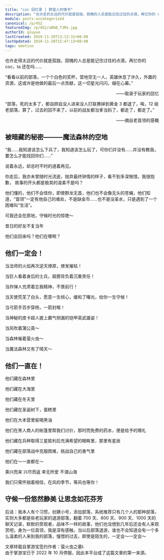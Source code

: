 ```yaml
---
title: "coc 回忆录 | 野蛮人的情书"
description: "也许走的太远的代价就是孤独，寂魄的人总是能记住过往的点滴，再忆你的 coc，ta 还在吗……看看以前的部落，一个个白色的奖杯，营地空无一人，英雄休息了许久，外置的资源，这或许是他做的最后一点贡献，这一切星光闪闪，缀在心幕。"
module: posts-uncategorized
canonical: /p/452
featuredImg: /p/452/a0bB_fJMz.jpg
authorId: qiuyue
lastCreated: 2019-11-20T13:13:31+08:00
lastUpdated: 2019-11-20T15:47:13+08:00
tags: emotion
---
```


也许走得太远的代价就是孤独，寂魄的人总是能记住过往的点滴，再忆你的 coc，ta 还在吗……

“看看以前的部落，一个个白色的奖杯，营地空无一人，英雄休息了许久，外置的资源，这或许是他做的最后一点贡献，这一切星光闪闪，缀在心幕。”

<p style="text-align: right">——取录于玩家的回忆</p>

“部落，死的太多了，都自顾自没人进来没人打联赛掉到黄金 3 都退了，唉，12 级老部落，算了，过去的回不来了，以前的战友都当爹当妈了，都走了，都走了。”

<p style="text-align: right">——摘自老首领的感概</p>

## 被暗藏的秘密———魔法森林的空地

“我……我知道该怎么下兵了，我知道该怎么玩了，可你们并没有……并没有教我，要怎么才能找回你们……”

说着永远，却总时不时的道着再见。

你走后，我亦未曾随时光流逝，抛弃最终钟情的样子，看不到多深惋惜，我很抱歉， 故事的开头都是极其的温柔不是吗？

他们懂的，他们不会怪你，即使群龙无首，他们也不会像无头的苍蝇，他们知道，“首领”一定有他自己的难处，不是缺金币……也不是没圣水，只是遇到了一个困难叫“生活”。

可我还会在原地，守候时光的惊艳～

<Pic src="/p/452/a0bB_fJMz.jpg" alt="" width="540" height="540" :lazyLoading="false" />

昔日的好友不复当年

他们会回来吗？他们在哪啊？

## 他们一定会！

当法师的火焰再次逆天燎原，燎发摧枯！

当巨人看着身后的士兵，肩膀背负着沉重责任！

当炸弹人充肃着忘我精神，不畏前行！

当天使荒芜了白头，愿意一生倾心，缓和了曙光，给你一生守候！

当弓箭手百步穿杨，一箭封喉！

当神秘的皮卡超人披上霸气侧漏的铠甲英武雄姿！

当风吹着蒲公英～

当森林催着萤火虫～

当魔法森林又有了晴天～

## 他们一直在！

他们藏在森林里

他们藏在大海里

他们藏在冬天里

他们藏在圣诞树下，蛋糕里

他们在大本营里偷喝黑油

他们在黑人商人的帐篷里帮我们讨价，那时而免费的药水，便是给予的赠礼

他们藏在兵种取得三星胜利后充满希望的眼眸里，那里有星辰

他们藏在部落战中克服困难，挑战自己的勇气里

他们在～一直都在～

乘兴而来 兴尽而返 幸无所爱 不谓山海

我们只需怀揣着相信，在风的季节，等风也等你！

## 守候一份悠然静美 让思念如花芬芳

<Pic src="/p/452/4c3PbvsgX.jpg" alt="" width="640" height="355" />

后话：我本人有个习惯，创建小号，添加部落，系统推荐只有几个人的那种部落，实则大多都是些老玩家的退游部落，翻着 700 天、800 天、900 天、1000 天的聊天记录，默默的旁观者，品味不一样的故事，他们也没想到几年后还会有人来观赏吧，身为一位首领，我是深有感触，当以后部落退游，谁也不会知道会有一个多么温柔的人来到我的部落，憧憬的过去，即使是陌生的，一定会～一定会～

<PostCopyright>
文章转载自掌游宝签约作者：萤火虫之墓t.<br>
由于掌游宝已于 2022 年 10 月停服，因此本平台成了这篇文章的第一来源。
</PostCopyright>